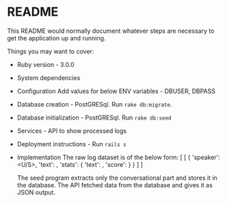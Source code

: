 # README

This README would normally document whatever steps are necessary to get the
application up and running.

Things you may want to cover:

* Ruby version - 3.0.0

* System dependencies

* Configuration
  Add values for below ENV variables - DBUSER, DBPASS

* Database creation - PostGRESql. Run `rake db:migrate`.

* Database initialization - PostGRESql. Run `rake db:seed`

* Services - API to show processed logs

* Deployment instructions - Run `rails s`

* Implementation 
  The raw log dataset is of the below form: 
  [
    [
      {
        'speaker': <U/S>,
        'text': <Some english sentence>,
        'stats': {
            'text': <some sentence>,
            'score': <some number>
        }
      }
    ]
  ]

  The seed program extracts only the conversational part and stores it in the database.
  The API fetched data from the database and gives it as JSON output.